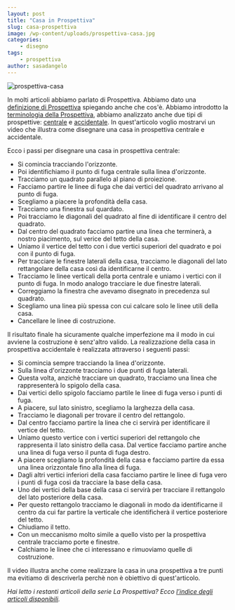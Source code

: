 ```yaml
---
layout: post
title: "Casa in Prospettiva"
slug: casa-prospettiva
image: /wp-content/uploads/prospettiva-casa.jpg
categories:
    - disegno
tags:
    - prospettiva
author: sasadangelo
---
```


![prospettiva-casa](https://www.disegnoepittura.it/wp-content/uploads/prospettiva-casa.jpg "prospettiva-casa")

In molti articoli abbiamo parlato di Prospettiva. Abbiamo dato una [definizione di Prospettiva](https://www.disegnoepittura.it/composizione-prospettiva/) spiegando anche che cos'è. Abbiamo introdotto la [terminologia della Prospettiva](https://www.disegnoepittura.it/prospettiva-terminologia-sapere/), abbiamo analizzato anche due tipi di prospettive: [centrale](https://www.disegnoepittura.it/prospettiva-centrale/) e [accidentale](https://www.disegnoepittura.it/prospettiva-accidentale/). In quest'articolo voglio mostrarvi un video che illustra come disegnare una casa in prospettiva centrale e accidentale.

Ecco i passi per disegnare una casa in prospettiva centrale:

- Si comincia tracciando l'orizzonte.
- Poi identifichiamo il punto di fuga centrale sulla linea d'orizzonte.
- Tracciamo un quadrato parallelo al piano di proiezione.
- Facciamo partire le linee di fuga che dai vertici del quadrato arrivano al punto di fuga.
- Scegliamo a piacere la profondità della casa.
- Tracciamo una finestra sul quardato.
- Poi tracciamo le diagonali del quadrato al fine di identificare il centro del quadrato.
- Dal centro del quadrato facciamo partire una linea che terminerà, a nostro piacimento, sul verice del tetto della casa.
- Uniamo il vertice del tetto con i due vertici superiori del quadrato e poi con il punto di fuga.
- Per tracciare le finestre laterali della casa, tracciamo le diagonali del lato rettangolare della casa così da identificarne il centro.
- Tracciamo le linee verticali della porta centrale e uniamo i vertici con il punto di fuga. In modo analogo tracciare le due finestre laterali.
- Correggiamo la finestra che avevamo disegnato in precedenza sul quadrato.
- Scegliamo una linea più spessa con cui calcare solo le linee utili della casa.
- Cancellare le linee di costruzione.

Il risultato finale ha sicuramente qualche imperfezione ma il modo in cui avviene la costruzione è senz'altro valido. La realizzazione della casa in prospettiva accidentale è realizzata attraverso i seguenti passi:

- Si comincia sempre tracciando la linea d'orizzonte.
- Sulla linea d'orizzonte tracciamo i due punti di fuga laterali.
- Questa volta, anzichè tracciare un quadrato, tracciamo una linea che rappresenterà lo spigolo della casa.
- Dai vertici dello spigolo facciamo partile le linee di fuga verso i punti di fuga.
- A piacere, sul lato sinistro, scegliamo la larghezza della casa.
- Tracciamo le diagonali per trovare il centro del rettangolo.
- Dal centro facciamo partire la linea che ci servirà per identificare il vertice del tetto.
- Uniamo questo vertice con i vertici superiori del rettangolo che rappresenta il lato sinistro della casa. Dal vertice facciamo partire anche una linea di fuga verso il punta di fuga destro.
- A piacere scegliamo la profondità della casa e facciamo partire da essa una linea orizzontale fino alla linea di fuga.
- Dagli altri vertici inferiori della casa facciamo partire le linee di fuga vero i punti di fuga così da tracciare la base della casa.
- Uno dei vertici della base della casa ci servirà per tracciare il rettangolo del lato posteriore della casa.
- Per questo rettangolo tracciamo le diagonali in modo da identificarne il centro da cui far partire la verticale che identificherà il vertice posteriore del tetto.
- Chiudiamo il tetto.
- Con un meccanismo molto simile a quello visto per la prospettiva centrale tracciamo porte e finestre.
- Calchiamo le linee che ci interessano e rimuoviamo quelle di costruzione.

Il video illustra anche come realizzare la casa in una prospettiva a tre punti ma evitiamo di descriverla perchè non è obiettivo di quest'articolo.

_Hai letto i restanti articoli della serie La Prospettiva? Ecco [l’indice degli articoli disponibili](https://www.disegnoepittura.it/prospettiva/ "La Prospettiva")._
